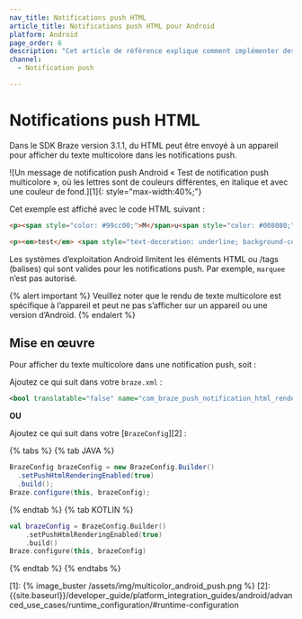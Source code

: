 ```yaml
---
nav_title: Notifications push HTML
article_title: Notifications push HTML pour Android
platform: Android
page_order: 6
description: "Cet article de référence explique comment implémenter des notifications push HTML dans votre application Android."
channel:
  - Notification push

---
```


# Notifications push HTML

Dans le SDK Braze version 3.1.1, du HTML peut être envoyé à un appareil pour afficher du texte multicolore dans les notifications push.

![Un message de notification push Android « Test de notification push multicolore », où les lettres sont de couleurs différentes, en italique et avec une couleur de fond.][1]{: style="max-width:40%;"}

Cet exemple est affiché avec le code HTML suivant :

```html
<p><span style="color: #99cc00;">M</span>u<span style="color: #008080;">lti</span>Colo<span style="color: #ff6600;">r</span> <span style="color: #000080;">P</span><span style="color: #00ccff;">u</span><span style="color: #ff0000;">s</span><span style="color: #808080;">h</span></p>
```

```html
<p><em>test</em> <span style="text-decoration: underline; background-color: #ff6600;"><strong>message</strong></span></p>
```

Les systèmes d’exploitation Android limitent les éléments HTML ou /tags (balises) qui sont valides pour les notifications push. Par exemple, `marquee` n’est pas autorisé.

{% alert important %}
Veuillez noter que le rendu de texte multicolore est spécifique à l’appareil et peut ne pas s’afficher sur un appareil ou une version d’Android.
{% endalert %}

## Mise en œuvre

Pour afficher du texte multicolore dans une notification push, soit :

Ajoutez ce qui suit dans votre `braze.xml` :

```xml
<bool translatable="false" name="com_braze_push_notification_html_rendering_enabled">true</bool>
```

**OU** 

Ajoutez ce qui suit dans votre [`BrazeConfig`][2] :

{% tabs %}
{% tab JAVA %}

```java
BrazeConfig brazeConfig = new BrazeConfig.Builder()
  .setPushHtmlRenderingEnabled(true)
  .build();
Braze.configure(this, brazeConfig);
```
 
{% endtab %}
{% tab KOTLIN %}

```kotlin
val brazeConfig = BrazeConfig.Builder()
    .setPushHtmlRenderingEnabled(true)
    .build()
Braze.configure(this, brazeConfig)
```

{% endtab %}
{% endtabs %}

[1]: {% image_buster /assets/img/multicolor_android_push.png %}
[2]: {{site.baseurl}}/developer_guide/platform_integration_guides/android/advanced_use_cases/runtime_configuration/#runtime-configuration
